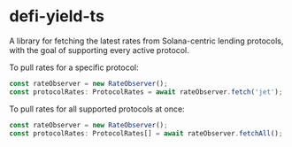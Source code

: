 # defi-yield-ts

A library for fetching the latest rates from Solana-centric lending protocols, with the goal of supporting every active protocol.

To pull rates for a specific protocol:

```typescript
const rateObserver = new RateObserver();
const protocolRates: ProtocolRates = await rateObserver.fetch('jet');
```

To pull rates for all supported protocols at once:

```typescript
const rateObserver = new RateObserver();
const protocolRates: ProtocolRates[] = await rateObserver.fetchAll();
```
